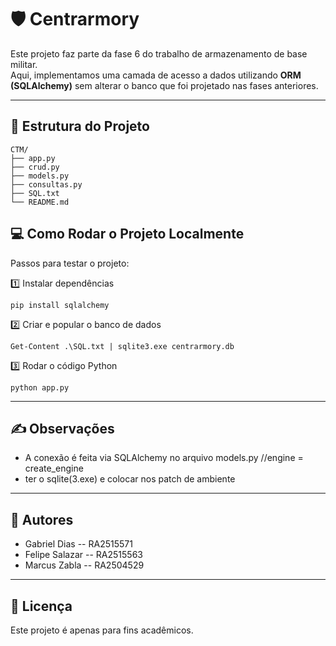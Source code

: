 # 🛡️ Centrarmory

Este projeto faz parte da fase 6 do trabalho de armazenamento de base militar.  
Aqui, implementamos uma camada de acesso a dados utilizando **ORM (SQLAlchemy)** sem alterar o banco que foi projetado nas fases anteriores.


---

## 📁 Estrutura do Projeto

```
CTM/
├── app.py 
├── crud.py 
├── models.py 
├── consultas.py 
├── SQL.txt 
└── README.md 
```


## 💻 Como Rodar o Projeto Localmente

Passos para testar o projeto:

1️⃣ Instalar dependências 

    pip install sqlalchemy

2️⃣ Criar e popular o banco de dados  

    Get-Content .\SQL.txt | sqlite3.exe centrarmory.db

3️⃣ Rodar o código Python

    python app.py

---

## ✍️ Observações

* A conexão é feita via SQLAlchemy no arquivo models.py //engine = create_engine
* ter o sqlite(3.exe) e colocar nos patch de ambiente
---

## 📌 Autores

* Gabriel Dias -- RA2515571
* Felipe Salazar -- RA2515563
* Marcus Zabla -- RA2504529
---

## 📄 Licença

Este projeto é apenas para fins acadêmicos.
